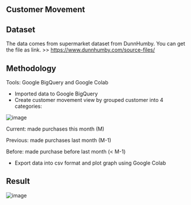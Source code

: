 ## Customer Movement

## Dataset
The data comes from supermarket dataset from DunnHumby. You can get the file as link. >> https://www.dunnhumby.com/source-files/

## Methodology
Tools: Google BigQuery and Google Colab
- Imported data to Google BigQuery
- Create customer movement view by grouped customer into 4 categories:

![image](https://user-images.githubusercontent.com/78214709/122635100-2e357480-d10c-11eb-89d3-a58c078dfa04.png)

Current: made purchases this month (M)

Previous: made purchases last month (M-1)

Before: made purchase before last month (< M-1)


- Export data into csv format and plot graph using Google Colab

## Result

![image](https://user-images.githubusercontent.com/78214709/122601887-2d64fa00-d09c-11eb-856a-c23975abd2a0.png)

